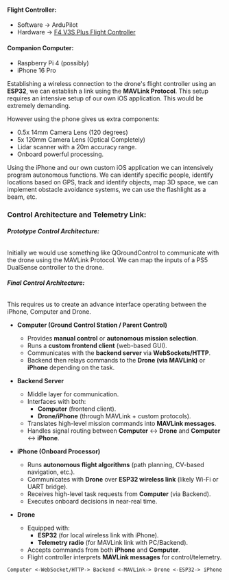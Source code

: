 #### Flight Controller:

- Software -> ArduPilot
- Hardware -> [F4 V3S Plus Flight Controller](../Components/Material%20Specsheet/F4%20V3S%20Plus%20Flight%20Controller.md)

#### Companion Computer:

- Raspberry Pi 4 (possibly)
- iPhone 16 Pro

Establishing a wireless connection to the drone's flight controller using an **ESP32**, we can establish a link using the **MAVLink Protocol**. This setup requires an intensive setup of our own iOS application. This would be extremely demanding.

However using the phone gives us extra components:

- 0.5x 14mm Camera Lens (120 degrees)
- 5x 120mm Camera Lens (Optical Completely)
- Lidar scanner with a 20m accuracy range.
- Onboard powerful processing.

Using the iPhone and our own custom iOS application we can intensively program autonomous functions. We can identify specific people, identify locations based on GPS, track and identify objects, map 3D space, we can implement obstacle avoidance systems, we can use the flashlight as a beam, etc.

### Control Architecture and Telemetry Link:

###### **Prototype Control Architecture:**

Initially we would use something like QGroundControl to communicate with the drone using the MAVLink Protocol. We can map the inputs of a PS5 DualSense controller to the drone.

###### **Final Control Architecture:**

This requires us to create an advance interface operating between the iPhone, Computer and Drone.

- **Computer (Ground Control Station / Parent Control)**

  - Provides **manual control** or **autonomous mission selection**.
  - Runs a **custom frontend client** (web-based GUI).
  - Communicates with the **backend server** via **WebSockets/HTTP**.
  - Backend then relays commands to the **Drone (via MAVLink)** or **iPhone** depending on the task.

- **Backend Server**

  - Middle layer for communication.
  - Interfaces with both:
    - **Computer** (frontend client).
    - **Drone/iPhone** (through MAVLink + custom protocols).
  - Translates high-level mission commands into **MAVLink messages**.
  - Handles signal routing between **Computer** ↔ **Drone** and **Computer** ↔ **iPhone**.

- **iPhone (Onboard Processor)**

  - Runs **autonomous flight algorithms** (path planning, CV-based navigation, etc.).
  - Communicates with **Drone** over **ESP32 wireless link** (likely Wi-Fi or UART bridge).
  - Receives high-level task requests from **Computer** (via Backend).
  - Executes onboard decisions in near-real time.

- **Drone**
  - Equipped with:
    - **ESP32** (for local wireless link with iPhone).
    - **Telemetry radio** (for MAVLink link with PC/Backend).
  - Accepts commands from both **iPhone** and **Computer**.
  - Flight controller interprets **MAVLink messages** for control/telemetry.

```
Computer <-WebSocket/HTTP-> Backend <-MAVLink-> Drone <-ESP32-> iPhone
```
